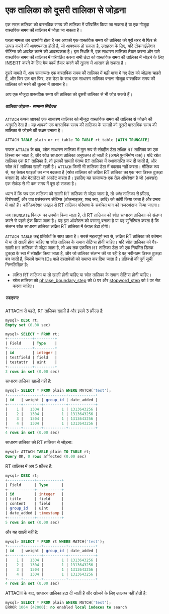 # एक तालिका को दूसरी तालिका से जोड़ना

<!-- example Example_1 -->

एक सरल तालिका को वास्तविक समय की तालिका में परिवर्तित किया जा सकता है या एक मौजूदा वास्तविक समय की तालिका में जोड़ा जा सकता है।

पहला मामला तब उपयोगी होता है जब आपको एक वास्तविक समय की तालिका को पूरी तरह से फिर से उत्पन्न करने की आवश्यकता होती है, जो आवश्यक हो सकता है, उदाहरण के लिए, यदि टोकनाईज़ेशन सेटिंग्स को अपडेट करने की आवश्यकता है। इस स्थिति में, एक साधारण तालिका तैयार करना और उसे वास्तविक समय की तालिका में परिवर्तित करना सभी डेटा को वास्तविक समय की तालिका में जोड़ने के लिए INSERT करने के लिए बैच कार्य तैयार करने की तुलना में आसान हो सकता है।

दूसरे मामले में, आप सामान्यतः एक वास्तविक समय की तालिका में बड़ी मात्रा में नए डेटा को जोड़ना चाहते हैं, और फिर एक बार फिर, उस डेटा के साथ एक साधारण तालिका बनाना मौजूदा वास्तविक समय की तालिका को भरने की तुलना में आसान है।

आप एक मौजूदा वास्तविक समय की तालिका को दूसरी तालिका से भी जोड़ सकते हैं।

##### तालिका जोड़ना - सामान्य सिंटैक्स
`ATTACH` कथन आपको एक साधारण तालिका को मौजूदा वास्तविक समय की तालिका से जोड़ने की अनुमति देता है। यह आपको एक वास्तविक समय की तालिका के सामग्री को दूसरी वास्तविक समय की तालिका से जोड़ने की सक्षम बनाता है।

```sql
ATTACH TABLE plain_or_rt_table TO TABLE rt_table [WITH TRUNCATE]
```

सफल `ATTACH` के बाद, स्रोत साधारण तालिका में मूल रूप से संग्रहीत डेटा लक्षित RT तालिका का एक हिस्सा बन जाता है, और स्रोत साधारण तालिका अनुपलब्ध हो जाती है (अगले पुनर्निर्माण तक)। यदि स्रोत तालिका एक RT तालिका है, तो इसकी सामग्री गंतव्य RT तालिका में स्थानांतरित कर दी जाती है, और स्रोत RT तालिका खाली रहती है। `ATTACH` किसी भी तालिका डेटा में बदलाव नहीं करता। मौलिक रूप से, यह केवल फाइलों का नाम बदलता है (स्रोत तालिका को लक्षित RT तालिका का एक नया डिस्क टुकड़ा बनाता है) और मेटाडेटा को अपडेट करता है। इसलिए यह सामान्यतः एक तेज़ ऑपरेशन है जो (अक्सर) एक सेकंड से भी कम समय में पूरा हो सकता है।

ध्यान दें कि जब एक तालिका को खाली RT तालिका से जोड़ा जाता है, तो *स्रोत* तालिका से फ़ील्ड, विशेषताएँ, और पाठ प्रसंस्करण सेटिंग्स (टोकनाइज़र, शब्द रूप, आदि) को कॉपी किया जाता है और प्रभाव में आते हैं। कॉन्फ़िगरेशन फ़ाइल से RT तालिका परिभाषा के संबंधित भाग को नजरअंदाज किया जाएगा।

जब `TRUNCATE` विकल्प का उपयोग किया जाता है, तो RT तालिका को स्रोत साधारण तालिका को संलग्न करने से पहले ट्रंक किया जाता है। यह इस ऑपरेशन को परमाणु बनाता है या यह सुनिश्चित करता है कि संलग्न स्रोत साधारण तालिका लक्षित RT तालिका में केवल डेटा होगी।

`ATTACH TABLE` कई प्रतिबंधों के साथ आता है। सबसे महत्वपूर्ण रूप से, लक्षित RT तालिका को वर्तमान में या तो खाली होना चाहिए या स्रोत तालिका के समान सेटिंग्स होनी चाहिए। यदि स्रोत तालिका को गैर-खाली RT तालिका से जोड़ा जाता है, तो अब तक एकत्रित RT तालिका डेटा को एक नियमित डिस्क टुकड़ा के रूप में संग्रहीत किया जाता है, और जो तालिका संलग्न की जा रही है वह नवीनतम डिस्क टुकड़ा बन जाती है, जिसमें समान IDs वाले दस्तावेज़ों को समाप्त कर दिया जाता है। प्रतिबंधों की पूर्ण सूची निम्नलिखित है:
* लक्षित RT तालिका या तो खाली होनी चाहिए या स्रोत तालिका के समान सेटिंग्स होनी चाहिए।
* स्रोत तालिका को [phrase_boundary_step](../../../Creating_a_table/NLP_and_tokenization/Low-level_tokenization.md#phrase_boundary_step) को 0 पर और [stopword_step](../../../Creating_a_table/NLP_and_tokenization/Ignoring_stop-words.md#stopword_step) को 1 पर सेट करना चाहिए।


<!-- intro -->
##### उदाहरण:

<!-- request Example -->
ATTACH से पहले, RT तालिका खाली है और इसमें 3 फ़ील्ड हैं:

```sql
mysql> DESC rt;
Empty set (0.00 sec)

mysql> SELECT * FROM rt;
+-----------+---------+
| Field     | Type    |
+-----------+---------+
| id        | integer |
| testfield | field   |
| testattr  | uint    |
+-----------+---------+
3 rows in set (0.00 sec)
```

साधारण तालिका खाली नहीं है:

```sql
mysql> SELECT * FROM plain WHERE MATCH('test');
+------+--------+----------+------------+
| id   | weight | group_id | date_added |
+------+--------+----------+------------+
|    1 |   1304 |        1 | 1313643256 |
|    2 |   1304 |        1 | 1313643256 |
|    3 |   1304 |        1 | 1313643256 |
|    4 |   1304 |        1 | 1313643256 |
+------+--------+----------+------------+
4 rows in set (0.00 sec)
```

साधारण तालिका को RT तालिका से जोड़ना:
```sql
mysql> ATTACH TABLE plain TO TABLE rt;
Query OK, 0 rows affected (0.00 sec)
```

RT तालिका में अब 5 फ़ील्ड हैं:

```sql
mysql> DESC rt;
+------------+-----------+
| Field      | Type      |
+------------+-----------+
| id         | integer   |
| title      | field     |
| content    | field     |
| group_id   | uint      |
| date_added | timestamp |
+------------+-----------+
5 rows in set (0.00 sec)
```

और यह खाली नहीं है:

```sql
mysql> SELECT * FROM rt WHERE MATCH('test');
+------+--------+----------+------------+
| id   | weight | group_id | date_added |
+------+--------+----------+------------+
|    1 |   1304 |        1 | 1313643256 |
|    2 |   1304 |        1 | 1313643256 |
|    3 |   1304 |        1 | 1313643256 |
|    4 |   1304 |        1 | 1313643256 |
+------+--------+----------+------------+
4 rows in set (0.00 sec)
```

ATTACH के बाद, साधारण तालिका हटा दी जाती है और खोजने के लिए उपलब्ध नहीं होती है:

```sql
mysql> SELECT * FROM plain WHERE MATCH('test');
ERROR 1064 (42000): no enabled local indexes to search
```
<!-- end -->
<!-- proofread -->

